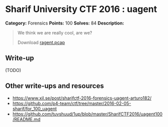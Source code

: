 # Sharif University CTF 2016 : uagent

**Category:** Forensics
**Points:** 100
**Solves:** 84
**Description:**

> We think we are really cool, are we?
> 
> Download [ragent.pcap](./ragent.pcap)


## Write-up

(TODO)

## Other write-ups and resources

* <https://www.xil.se/post/sharifctf-2016-forensics-uagent-arturo182/>
* <https://github.com/p4-team/ctf/tree/master/2016-02-05-sharif/for_100_uagent>
* <https://github.com/tuvshuud/1up/blob/master/SharifCTF2016/uagent100/README.md>
